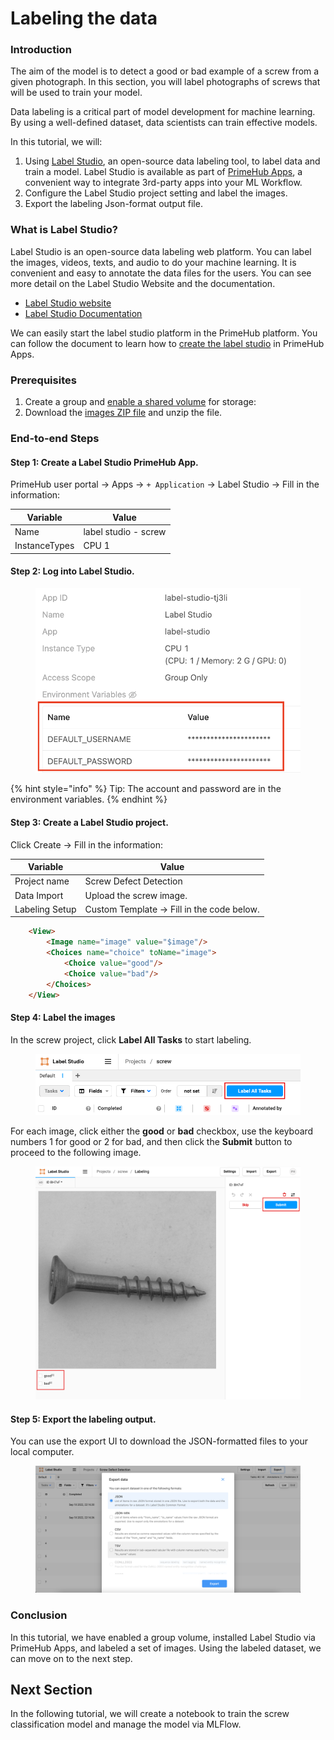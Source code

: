 # Labeling the data

### Introduction

The aim of the model is to detect a good or bad example of a screw from a given photograph. In this section, you will label photographs of screws that will be used to train your model.

Data labeling is a critical part of model development for machine learning. By using a well-defined dataset, data scientists can train effective models.

In this tutorial, we will:

1. Using [Label Studio](https://labelstud.io/), an open-source data labeling tool, to label data and train a model. Label Studio is available as part of [PrimeHub Apps](https://docs.primehub.io/docs/primehub-app), a convenient way to integrate 3rd-party apps into your ML Workflow.
2. Configure the Label Studio project setting and label the images.
3. Export the labeling Json-format output file.

### What is Label Studio?

Label Studio is an open-source data labeling web platform. You can label the images, videos, texts, and audio to do your machine learning. It is convenient and easy to annotate the data files for the users. You can see more detail on the Label Studio Website and the documentation.

* [Label Studio website](https://labelstud.io/)
* [Label Studio Documentation](https://labelstud.io/guide/)

We can easily start the label studio platform in the PrimeHub platform. You can follow the document to learn how to [create the label studio](../../apps/tutorial/label-dataset-by-label-studio.md) in PrimeHub Apps.

### Prerequisites

1. Create a group and [enable a shared volume](../../platform-administration/group-management.md#shared-volume) for storage:
2. Download the [images ZIP file](https://www.kaggle.com/datasets/ruruamour/screw-dataset) and unzip the file.

### End-to-end Steps

#### Step 1: Create a Label Studio PrimeHub App.

PrimeHub user portal → Apps → `+ Application` → Label Studio → Fill in the information:

| Variable      | Value                |
| ------------- | -------------------- |
| Name          | label studio - screw |
| InstanceTypes | CPU 1                |

#### Step 2: Log into Label Studio.

<figure><img src="../../.gitbook/assets/primehub-end-to-end-tutorial-label-studio-userpass.png" alt=""><figcaption></figcaption></figure>

{% hint style="info" %}
Tip: The account and password are in the environment variables.
{% endhint %}

#### Step 3: Create a Label Studio project.

Click Create → Fill in the information:

| Variable       | Value                                     |
| -------------- | ----------------------------------------- |
| Project name   | Screw Defect Detection                    |
| Data Import    | Upload the screw image.                   |
| Labeling Setup | Custom Template → Fill in the code below. |

```html
    <View>
        <Image name="image" value="$image"/>
        <Choices name="choice" toName="image">
            <Choice value="good"/>
            <Choice value="bad"/>
        </Choices>
    </View>
```

#### Step 4: Label the images

In the screw project, click **Label All Tasks** to start labeling.

<figure><img src="../../.gitbook/assets/primehub-end-to-end-tutorial-label-studio-tasks.png" alt=""><figcaption></figcaption></figure>

For each image, click either the **good** or **bad** checkbox, use the keyboard numbers 1 for good or 2 for bad, and then click the **Submit** button to proceed to the following image.

<figure><img src="../../.gitbook/assets/primehub-end-to-end-tutorial-label-studio-labeling.png" alt=""><figcaption></figcaption></figure>

#### Step 5: Export the labeling output.

You can use the export UI to download the JSON-formatted files to your local computer.

<figure><img src="../../.gitbook/assets/primehub-end-to-end-tutorial-label-studio-export.png" alt=""><figcaption></figcaption></figure>

### Conclusion

In this tutorial, we have enabled a group volume, installed Label Studio via PrimeHub Apps, and labeled a set of images. Using the labeled dataset, we can move on to the next step.

## Next Section

In the following tutorial, we will create a notebook to train the screw classification model and manage the model via MLFlow.
